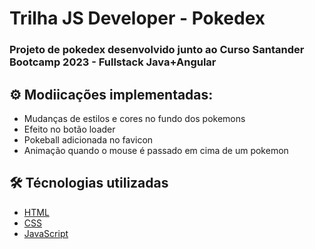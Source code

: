 # Trilha JS Developer - Pokedex
### Projeto de pokedex desenvolvido junto ao Curso Santander Bootcamp 2023 - Fullstack Java+Angular

## ⚙️ Modiicações implementadas:

- Mudanças de estilos e cores no fundo dos pokemons
- Efeito no botão loader
- Pokeball adicionada no favicon
- Animação quando o mouse é passado em cima de um pokemon

## 🛠️ Técnologias utilizadas

- [HTML](https://developer.mozilla.org/pt-BR/docs/Web/HTML)
- [CSS](https://developer.mozilla.org/pt-BR/docs/Web/CSS)
- [JavaScript](https://developer.mozilla.org/pt-BR/docs/Web/JavaScript)

